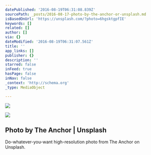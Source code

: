 ```yaml
---
datePublished: '2016-08-19T06:31:08.839Z'
sourcePath: _posts/2016-08-17-photo-by-the-anchor-or-unsplash.md
isBasedOnUrl: 'https://unsplash.com/?photo=6hgsktgpfIE'
keywords: []
related: []
author: []
via: {}
dateModified: '2016-08-19T06:31:07.561Z'
title: ''
app_links: []
publisher: {}
description: ''
starred: false
inFeed: true
hasPage: false
inNav: false
_context: 'http://schema.org'
_type: MediaObject

---
```

![](https://the-grid-user-content.s3-us-west-2.amazonaws.com/855fe5c3-b032-43b6-88df-2d43e18b8f35.jpg)

<article style=""><img src="https://imgflo.herokuapp.com/graph/vahj1ThiexotieMo/566db5a820e479ac0906e554f0b0c123/noop?input=http%3A%2F%2Fimages.unsplash.com%2Fphoto-1438368915865-a852ef86fc42%3Fixlib%3Drb-0.3.5%26q%3D80%26fm%3Djpg%26crop%3Dentropy%26cs%3Dtinysrgb%26w%3D1080%26fit%3Dmax%26s%3Dc0b36b1473210a9e1d796bab0b5663bc" /><h1>Photo by The Anchor | Unsplash</h1><p>Do-whatever-you-want high-resolution photo from The Anchor on Unsplash.</p></article>